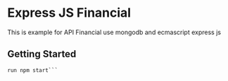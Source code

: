 # Express JS Financial

This is example for API Financial use mongodb and ecmascript express js

## Getting Started

```run npm install and
run npm start```
